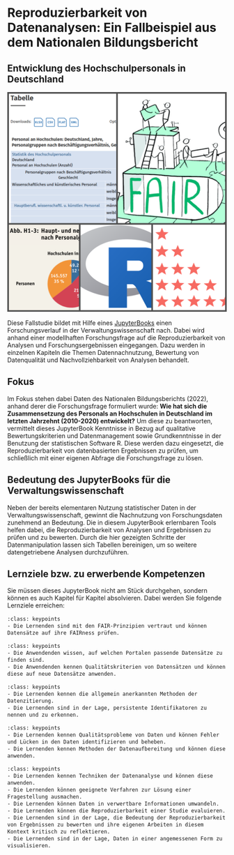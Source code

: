 # Reproduzierbarkeit von Datenanalysen: Ein Fallbeispiel aus dem Nationalen Bildungsbericht 
## Entwicklung des Hochschulpersonals in Deutschland 


![](_images/Collage_2.png)


Diese Fallstudie bildet mit Hilfe eines <a href="https://jupyterbook.org/en/stable/intro.html" target="_blank">JupyterBooks</a> einen Forschungsverlauf in der Verwaltungswissenschaft nach. Dabei wird anhand einer modellhaften Forschungsfrage auf die Reproduzierbarkeit von Analysen und Forschungsergebnissen eingegangen. Dazu werden in einzelnen Kapiteln die Themen Datennachnutzung, Bewertung von Datenqualität und Nachvollziehbarkeit von Analysen behandelt.


## Fokus

Im Fokus stehen dabei Daten des Nationalen Bildungsberichts (2022), anhand derer die Forschungsfrage formuliert wurde: 
**Wie hat sich die Zusammensetzung des Personals an Hochschulen in Deutschland im letzten Jahrzehnt (2010-2020) entwickelt?**
Um diese zu beantworten, vermittelt dieses JupyterBook Kenntnisse in Bezug auf qualitative Bewertungskriterien und Datenmanagement sowie Grundkenntnisse in der Benutzung der statistischen Software R. Diese werden dazu eingesetzt, die Reproduzierbarkeit von datenbasierten Ergebnissen zu prüfen, um schließlich mit einer eigenen Abfrage die Forschungsfrage zu lösen.


## Bedeutung des JupyterBooks für die Verwaltungswissenschaft

Neben der bereits elementaren Nutzung statistischer Daten in der Verwaltungswissenschaft, gewinnt die Nachnutzung von Forschungsdaten zunehmend an Bedeutung. Die in diesem JupyterBook erlernbaren Tools helfen dabei, die Reproduzierbarkeit von Analysen und Ergebnissen zu prüfen und zu bewerten. Durch die hier gezeigten Schritte der Datenmanipulation lassen sich Tabellen bereinigen, um so weitere datengetriebene Analysen durchzuführen.


## Lernziele bzw. zu erwerbende Kompetenzen  

Sie müssen dieses JupyterBook nicht am Stück durchgehen, sondern können es auch Kapitel für Kapitel absolvieren. Dabei werden Sie folgende Lernziele erreichen:  


```{admonition} Grundsätze des Datenmanagements
:class: keypoints
- Die Lernenden sind mit den FAIR-Prinzipien vertraut und können Datensätze auf ihre FAIRness prüfen.
```  

```{admonition} Sicherstellen der Qualität von Datensätzen
:class: keypoints
- Die Anwendenden wissen, auf welchen Portalen passende Datensätze zu finden sind.
- Die Anwendenden kennen Qualitätskriterien von Datensätzen und können diese auf neue Datensätze anwenden.
```  

```{admonition} Zitierregeln und PID
:class: keypoints
- Die Lernenden kennen die allgemein anerkannten Methoden der Datenzitierung.
- Die Lernenden sind in der Lage, persistente Identifikatoren zu nennen und zu erkennen.
```  

```{admonition} Verifizierung und Aufbereitung
:class: keypoints 
- Die Lernenden kennen Qualitätsprobleme von Daten und können Fehler und Lücken in den Daten identifizieren und beheben.
- Die Lernenden kennen Methoden der Datenaufbereitung und können diese anwenden.
```  

```{admonition} Reproduzierbarkeit und Interpretation
:class: keypoints
- Die Lernenden kennen Techniken der Datenanalyse und können diese anwenden.
- Die Lernenden können geeignete Verfahren zur Lösung einer Fragestellung ausmachen.
- Die Lernenden können Daten in verwertbare Informationen umwandeln.
- Die Lernenden können die Reproduzierbarkeit einer Studie evaluieren.
- Die Lernenden sind in der Lage, die Bedeutung der Reproduzierbarkeit von Ergebnissen zu bewerten und ihre eigenen Arbeiten in diesem Kontext kritisch zu reflektieren.
- Die Lernenden sind in der Lage, Daten in einer angemessenen Form zu visualisieren.
```  
